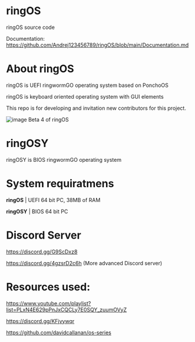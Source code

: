 # ringOS
ringOS source code

Documentation: https://github.com/Andrej123456789/ringOS/blob/main/Documentation.md

# About ringOS
ringOS is UEFI ringwormGO operating system based on PonchoOS

ringOS is keyboard oriented operating system with GUI elements

This repo is for developing and invitation new contributors for this project.

![image](https://user-images.githubusercontent.com/83548580/133824416-455bc2d8-3364-4ffd-abd6-24bff779af32.png)
Beta 4 of ringOS

# ringOSY
ringOSY is BIOS ringwormGO operating system

# System requiratmens
**ringOS** | UEFI 64 bit PC, 38MB of RAM

**ringOSY** | BIOS 64 bit PC

# Discord Server
https://discord.gg/G9ScDxz8

https://discord.gg/4gzsrD2c6h (More advanced Discord server)

# Resources used:
https://www.youtube.com/playlist?list=PLxN4E629pPnJxCQCLy7E0SQY_zuumOVyZ

https://discord.gg/KFjvywqr

https://github.com/davidcallanan/os-series
